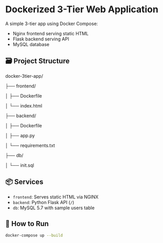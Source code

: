 # Dockerized 3-Tier Web Application

A simple 3-tier app using Docker Compose:
- Nginx frontend serving static HTML
- Flask backend serving API
- MySQL database

## 🗃️ Project Structure

docker-3tier-app/

├── frontend/

│   ├── Dockerfile

│   └── index.html

├── backend/

│   ├── Dockerfile

│   ├── app.py

│   └── requirements.txt

├── db/

│   └── init.sql


## 📦 Services

- `frontend`: Serves static HTML via NGINX
- `backend`: Python Flask API (`/`)
- `db`: MySQL 5.7 with sample users table

## 🚀 How to Run

```bash
docker-compose up --build
